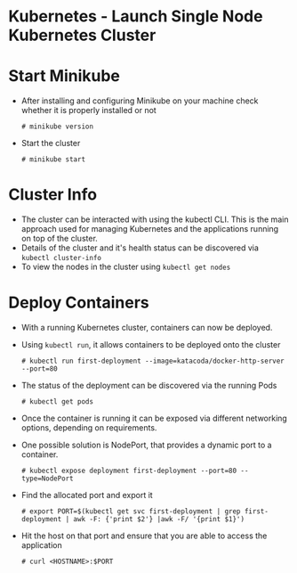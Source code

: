 # Kubernetes - Launch Single Node Kubernetes Cluster

# Start Minikube

- After installing and configuring Minikube on your machine check whether it is properly installed or not

	```
	# minikube version
	```

- Start the cluster

	```
	# minikube start
	```

# Cluster Info

- The cluster can be interacted with using the kubectl CLI. This is the main approach used for managing Kubernetes and the applications running on top of the cluster.
- Details of the cluster and it's health status can be discovered via `kubectl cluster-info`
- To view the nodes in the cluster using `kubectl get nodes`

# Deploy Containers

- With a running Kubernetes cluster, containers can now be deployed.
- Using `kubectl run`, it allows containers to be deployed onto the cluster

	```
	# kubectl run first-deployment --image=katacoda/docker-http-server --port=80
	```

- The status of the deployment can be discovered via the running Pods

	```
	# kubectl get pods
	```

- Once the container is running it can be exposed via different networking options, depending on requirements.
- One possible solution is NodePort, that provides a dynamic port to a container.

	```
	# kubectl expose deployment first-deployment --port=80 --type=NodePort
	```

- Find the allocated port and export it

	```
	# export PORT=$(kubectl get svc first-deployment | grep first-deployment | awk -F: {'print $2'} |awk -F/ '{print $1}')
	```

- Hit the host on that port and ensure that you are able to access the application

	```
	# curl <HOSTNAME>:$PORT
	```
